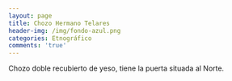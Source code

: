```yaml
---
layout: page
title: Chozo Hermano Telares
header-img: /img/fondo-azul.png
categories: Etnográfico
comments: 'true'
---
```



Chozo doble recubierto de yeso, tiene la puerta situada al Norte.

<div class="photo-gallery">
<ul>
</ul>
</div>
